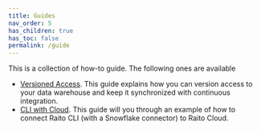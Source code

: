 ```yaml
---
title: Guides
nav_order: 5
has_children: true
has_toc: false
permalink: /guide
---
```


This is a collection of how-to guide. The following ones are available
* [Versioned Access](/guide/access). This guide explains how you can version access to your data warehouse and keep it synchronized with continuous integration.
* [CLI with Cloud](/guide/run). This guide will you through an example of how to connect Raito CLI (with a Snowflake connector) to Raito Cloud. 